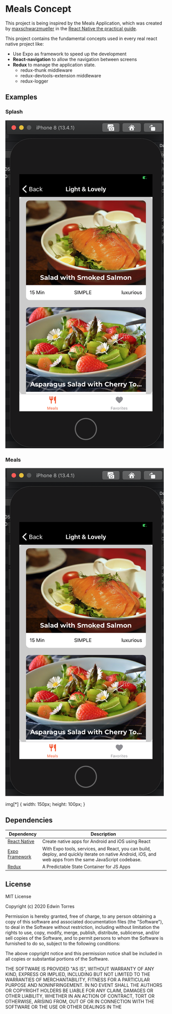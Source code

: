 # Meals Concept

This project is being inspired by the Meals Application, which was created by [maxschwarzmueller](https://github.com/maxschwarzmueller)
in the [React Native the practical guide](https://www.udemy.com/course/react-native-the-practical-guide/).

This project contains the fundamental concepts used in every real react native project like:
 * Use Expo as framework to speed up the development
 * **React-navigation** to allow the navigation between screens
 * **Redux** to manage the application state.
   * redux-thunk middleware
   * redux-devtools-extension middleware
   * redux-logger

## Examples

### Splash

<img src="./documentation/examples/demo-02.png" alt="Splash" />

### Meals

![Meals](./documentation/examples/demo-02.png "Meals")

img[*] {
   width: 150px;
   height: 100px;
}


## Dependencies

|  Dependency | Description  |
|---|---|
| [React Native](https://reactnative.dev/) | Create native apps for Android and iOS using React |
| [Expo Framework](https://expo.io/)  | With Expo tools, services, and React, you can build, deploy, and quickly iterate on native Android, iOS, and web apps from the same JavaScript codebase. |
| [Redux](https://es.redux.js.org/) | A Predictable State Container for JS Apps |

## License

MIT License

Copyright (c) 2020 Edwin Torres

Permission is hereby granted, free of charge, to any person obtaining a copy
of this software and associated documentation files (the "Software"), to deal
in the Software without restriction, including without limitation the rights
to use, copy, modify, merge, publish, distribute, sublicense, and/or sell
copies of the Software, and to permit persons to whom the Software is
furnished to do so, subject to the following conditions:

The above copyright notice and this permission notice shall be included in all
copies or substantial portions of the Software.

THE SOFTWARE IS PROVIDED "AS IS", WITHOUT WARRANTY OF ANY KIND, EXPRESS OR
IMPLIED, INCLUDING BUT NOT LIMITED TO THE WARRANTIES OF MERCHANTABILITY,
FITNESS FOR A PARTICULAR PURPOSE AND NONINFRINGEMENT. IN NO EVENT SHALL THE
AUTHORS OR COPYRIGHT HOLDERS BE LIABLE FOR ANY CLAIM, DAMAGES OR OTHER
LIABILITY, WHETHER IN AN ACTION OF CONTRACT, TORT OR OTHERWISE, ARISING FROM,
OUT OF OR IN CONNECTION WITH THE SOFTWARE OR THE USE OR OTHER DEALINGS IN THE